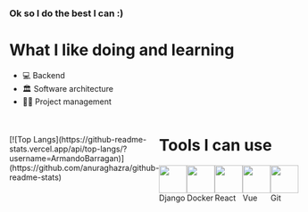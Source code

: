 ### Ok so I do the best I can :)

<h1>What I like doing and learning</h1>
<ul>
  <li>💻 Backend</li>
  <li>🏛 Software architecture</li>
  <li>✍🏼 Project management</li>
</ul>

<div style="display: flex; justify-content: space-between; align-items: center">

<div>[![Top Langs](https://github-readme-stats.vercel.app/api/top-langs/?username=ArmandoBarragan)](https://github.com/anuraghazra/github-readme-stats)</div>

<div>
    <h1>Tools I can use</h1>
    <div style="display: flex; justify-content: space-around; width: 50%;">
      <div style="display: flex; flex-direction: column;"><img height="50px" width="50px" src="https://user-images.githubusercontent.com/42745515/160669300-adf684fe-7759-4027-a4d4-eb05d93ab1e0.png"/> Django</div>
      <div style="display: flex; flex-direction: column;"><img height="50px" width="50px" src="https://user-images.githubusercontent.com/42745515/160669298-906105e7-2626-486b-be7b-9a1e04c629d4.png"/> Docker</div>
      <div style="display: flex; flex-direction: column;"><img height="50px" width="50px" src="https://user-images.githubusercontent.com/42745515/160669305-901c2018-1ecb-4792-b11c-f0296395bcb6.png"/> React</div>
      <div style="display: flex; flex-direction: column;"><img height="50px" width="50px" src="https://user-images.githubusercontent.com/42745515/160669306-d5e78a8f-f824-4405-80fd-b05ead5437ac.png"/> Vue</div>
      <div style="display: flex; flex-direction: column;"><img height="50px" width="50px" src="https://user-images.githubusercontent.com/42745515/160669301-2d131da4-181b-45cb-96bf-e80787f25e09.png"/> Git</div>
  </div>
</div>
</div>
